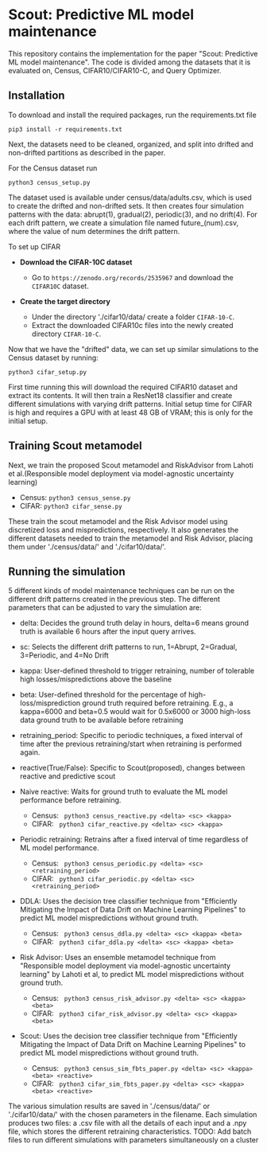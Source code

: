 # Scout: Predictive ML model maintenance
This repository contains the implementation for the paper "Scout: Predictive ML model maintenance". The code is divided among the datasets that it is evaluated on, Census, CIFAR10/CIFAR10-C, and Query Optimizer. 

## Installation
To download and install the required packages, run the requirements.txt file
```
pip3 install -r requirements.txt
```
Next, the datasets need to be cleaned, organized, and split into drifted and non-drifted partitions as described in the paper.

For the Census dataset run
```
python3 census_setup.py
```
The dataset used is available under census/data/adults.csv, which is used to create the drifted and non-drifted sets. It then creates four simulation patterns with the data: abrupt(1), gradual(2), periodic(3), and no drift(4). For each drift pattern, we create a simulation file named future_(num).csv, where the value of num determines the drift pattern.

To set up CIFAR 
- **Download the CIFAR-10C dataset**
  - Go to `https://zenodo.org/records/2535967` and download the `CIFAR10C` dataset.

- **Create the target directory**
  - Under the directory './cifar10/data/ create a folder `CIFAR-10-C`.
  - Extract the downloaded CIFAR10c files into the newly created directory `CIFAR-10-C`.

Now that we have the "drifted" data, we can set up similar simulations to the Census dataset by running:
```
python3 cifar_setup.py
```
First time running this will download the required CIFAR10 dataset and extract its contents. It will then train a ResNet18 classifier and create different simulations with varying drift patterns. Initial setup time for CIFAR is high and requires a GPU with at least 48 GB of VRAM; this is only for the initial setup.

## Training Scout metamodel 

Next, we train the proposed Scout metamodel and RiskAdvisor from Lahoti et al.(Responsible model deployment via model-agnostic uncertainty learning)
- Census: ``` python3 census_sense.py ```
- CIFAR: ``` python3 cifar_sense.py ```

These train the scout metamodel and the Risk Advisor model using discretized loss and mispredictions, respectively. It also generates the different datasets needed to train the metamodel and Risk Advisor, placing them under './census/data/' and './cifar10/data/'. 

## Running the simulation
5 different kinds of model maintenance techniques can be run on the different drift patterns created in the previous step. The different parameters that can be adjusted to vary the simulation are: 
- delta: Decides the ground truth delay in hours, delta=6 means ground truth is available 6 hours after the input query arrives.
- sc: Selects the different drift patterns to run, 1=Abrupt, 2=Gradual, 3=Periodic, and 4=No Drift
- kappa: User-defined threshold to trigger retraining, number of tolerable high losses/mispredictions above the baseline
- beta: User-defined threshold for the percentage of high-loss/misprediction ground truth required before retraining. E.g., a kappa=6000 and beta=0.5 would wait for 0.5x6000 or 3000 high-loss data ground truth to be available before retraining
- retraining_period: Specific to periodic techniques, a fixed interval of time after the previous retraining/start when retraining is performed again.
- reactive(True/False): Specific to Scout(proposed), changes between reactive and predictive scout

- Naive reactive: Waits for ground truth to evaluate the ML model performance before retraining.
  - Census: ``` python3 census_reactive.py <delta> <sc> <kappa>```
  - CIFAR: ``` python3 cifar_reactive.py <delta> <sc> <kappa>```
 
- Periodic retraining: Retrains after a fixed interval of time regardless of ML model performance.
  - Census: ``` python3 census_periodic.py <delta> <sc> <retraining_period>```
  - CIFAR: ``` python3 cifar_periodic.py <delta> <sc> <retraining_period>```

- DDLA: Uses the decision tree classifier technique from "Efficiently Mitigating the Impact of Data Drift on Machine Learning Pipelines" to predict ML model mispredictions without ground truth.
  - Census: ``` python3 census_ddla.py <delta> <sc> <kappa> <beta>```
  - CIFAR: ``` python3 cifar_ddla.py <delta> <sc> <kappa> <beta>```

- Risk Advisor: Uses an ensemble metamodel technique from "Responsible model deployment via model-agnostic uncertainty learning" by Lahoti et al, to predict ML model mispredictions without ground truth.
  - Census: ``` python3 census_risk_advisor.py <delta> <sc> <kappa> <beta>```
  - CIFAR: ``` python3 cifar_risk_advisor.py <delta> <sc> <kappa> <beta>```
 
- Scout: Uses the decision tree classifier technique from "Efficiently Mitigating the Impact of Data Drift on Machine Learning Pipelines" to predict ML model mispredictions without ground truth.
  - Census: ``` python3 census_sim_fbts_paper.py <delta> <sc> <kappa> <beta> <reactive>```
  - CIFAR: ``` python3 cifar_sim_fbts_paper.py <delta> <sc> <kappa> <beta> <reactive>```
 
The various simulation results are saved in './census/data/' or './cifar10/data/' with the chosen parameters in the filename. Each simulation produces two files: a .csv file with all the details of each input and a .npy file, which stores the different retraining characteristics. 
TODO: Add batch files to run different simulations with parameters simultaneously on a cluster

